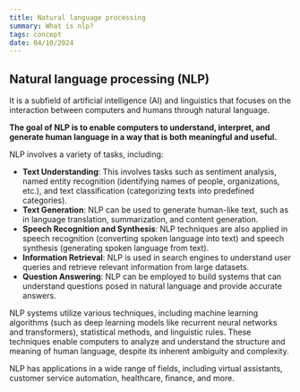 ```yaml
---
title: Natural language processing
summary: What is nlp?
tags: concept
date: 04/10/2024
---
```



## Natural language processing (NLP)

It is a subfield of artificial intelligence (AI) and linguistics that focuses on the interaction between computers and humans through natural language. 

**The goal of NLP is to enable computers to understand, interpret, and generate human language in a way that is both meaningful and useful.**

NLP involves a variety of tasks, including:

- **Text Understanding**: This involves tasks such as sentiment analysis, named entity recognition (identifying names of people, organizations, etc.), and text classification (categorizing texts into predefined categories).
- **Text Generation**: NLP can be used to generate human-like text, such as in language translation, summarization, and content generation.
- **Speech Recognition and Synthesis**: NLP techniques are also applied in speech recognition (converting spoken language into text) and speech synthesis (generating spoken language from text).
- **Information Retrieval**: NLP is used in search engines to understand user queries and retrieve relevant information from large datasets.
- **Question Answering**: NLP can be employed to build systems that can understand questions posed in natural language and provide accurate answers.

NLP systems utilize various techniques, including machine learning algorithms (such as deep learning models like recurrent neural networks and transformers), statistical methods, and linguistic rules. These techniques enable computers to analyze and understand the structure and meaning of human language, despite its inherent ambiguity and complexity. 

NLP has applications in a wide range of fields, including virtual assistants, customer service automation, healthcare, finance, and more.